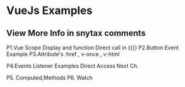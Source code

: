 VueJs Examples
==============

View More Info in snytax comments
--------------

P1.Vue Scope Display and function Direct call in {{}}
P2.Button Event Example
P3.Attribute's :href , v-once , v-html

P4.Events Listener Examples Direct Access Next Ch.

P5. Computed,Methods 
P6. Watch